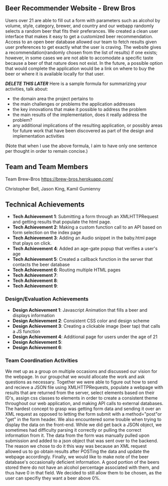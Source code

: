 ## Beer Recommender Website - Brew Bros

Users over 21 are able to fill out a form with parameters such as alcohol by volume, style, category, brewer, and country and our webapp randomly selects a random beer that fits their preferances. We created a clean user interface that makes it easy to get a customized beer recommendation. Access to an open beer database allowed our team to fetch results given user preferences to get exactly what the user is craving. The website gives a recommendation(randomly chosen from the list of results) if one exists; however, in some cases we are not able to accomodate a specific taste because a beer of that nature does not exist. In the future, a possible option that would complete the application would be a link on where to buy the beer or where it is available locally for that user.

***DELETE THIS LATER***
Here is a sample formula for summarizing your activities, talk about:
- the domain area the project pertains to
- the main challenges or problems the application addresses
- the key innovations that make it possible to address the problem
- the main results of the implementation, does it really address the problem?
- any additional implications of the resulting application, or possibly areas for future work that have been discovered as part of the design and implementation activities

(Note that when I use the above formula, I aim to have only one sentence per thought in order to remain concise.)

## Team and Team Members
Team Brew-Bros
https://brew-bros.herokuapp.com/

Christopher Bell,
Jason King,
Kamil Gumienny

## Technical Achievements
- **Tech Achievement 1**: Submitting a form through an XMLHTTPRequest and getting results that populate the html page.
- **Tech Achievement 2**: Making a custom function call to an API based on form selection on the index page 
- **Tech Achievement 3**: Adding an Audio snippet in the baby.html page that plays on click.
- **Tech Achievement 4**: Added an age-gate popup that verifies a user's age
- **Tech Achievement 5**: Created a callback function in the server that contacts the beer database
- **Tech Achievement 6**: Routing multiple HTML pages
- **Tech Achievement 7**:
- **Tech Achievement 8**:
- **Tech Achievement 9**:

### Design/Evaluation Achievements
- **Design Achievement 1**: Javascript Animation that fills a beer and displays information
- **Design Achievement 2**: Consistent CSS color and design scheme
- **Design Achievement 3**: Creating a clickable image (beer tap) that calls a JS function
- **Design Achievement 4**: Additional page for users under the age of 21
- **Design Achievement 5**: 
- **Design Achievement 6**: 

### Team Coordination Activities

We met up as a group on multiple occasions and discussed our vision for the webpage. In our groupchat we would allocate the work and ask questions as necessary. Together we were able to figure out how to send and recieve a JSON file using XMLHTTPRequests, populate a webpage with results that are returned from the server, select elements based on their ID's, assign css classes to elements in order to create a consistent theme throughout our web application, and making API calls to external databases. The hardest concept to grasp was getting form data and sending it over an XML request as opposed to letting the form submit with a method="post"or "get" in the form header. We also encountered some trouble when trying to display the data on the front-end. While we did get back a JSON object, we sometimes had difficulty parsing it correctly or pulling the correct information from it. The data from the form was manually pulled upon submission and added to a json object that was sent over to the backend. The reason we chose to do it this way was because an XML request allowed us to go obtain results after POSTing the data and update the webpage accordingly. Finally, we would like to make note of the beer database's occasionally deficient information. A good portion of the beers stored there do not have an alcohol percentage associated with them, and thus have 0 in that field. We decided to still allow them to be chosen, as the user can specifiy they want a beer above 0%.
